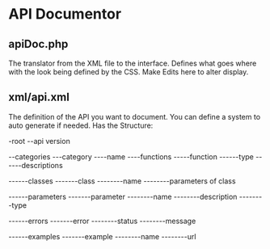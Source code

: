 API Documentor
==============

apiDoc.php
--------------

The translator from the XML file to the interface. Defines what goes where with the look
being defined by the CSS. Make Edits here to alter display.

xml/api.xml
--------------

The definition of the API you want to document. You can define a system to auto generate
if needed. Has the Structure:

-root
--api version

--categories
---category
----name
----functions
-----function
------type
------descriptions

------classes
-------class
--------name
--------parameters of class

------parameters
-------parameter
--------name
--------description
--------type

------errors
-------error
--------status
--------message

------examples
-------example
--------name
--------url
